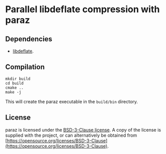# Parallel libdeflate compression with paraz

## Dependencies
- [libdeflate](https://github.com/ebiggers/libdeflate).

## Compilation
```
mkdir build
cd build
cmake ..
make -j
```
This will create the paraz executable in the `build/bin` directory.

## License
paraz is licensed under the [BSD-3-Clause license](https://opensource.org/licenses/BSD-3-Clause). A copy of the license is supplied with the project, or can alternatively be obtained from [https://opensource.org/licenses/BSD-3-Clause](https://opensource.org/licenses/BSD-3-Clause).
